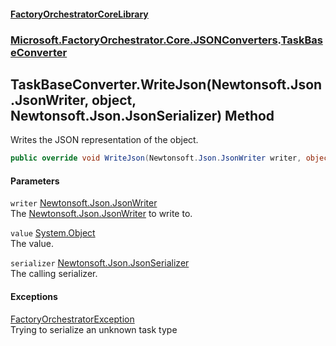 #### [FactoryOrchestratorCoreLibrary](./FactoryOrchestratorCoreLibrary.md 'FactoryOrchestratorCoreLibrary')
### [Microsoft.FactoryOrchestrator.Core.JSONConverters](./Microsoft-FactoryOrchestrator-Core-JSONConverters.md 'Microsoft.FactoryOrchestrator.Core.JSONConverters').[TaskBaseConverter](./Microsoft-FactoryOrchestrator-Core-JSONConverters-TaskBaseConverter.md 'Microsoft.FactoryOrchestrator.Core.JSONConverters.TaskBaseConverter')
## TaskBaseConverter.WriteJson(Newtonsoft.Json.JsonWriter, object, Newtonsoft.Json.JsonSerializer) Method
Writes the JSON representation of the object.  
```csharp
public override void WriteJson(Newtonsoft.Json.JsonWriter writer, object value, Newtonsoft.Json.JsonSerializer serializer);
```
#### Parameters
<a name='Microsoft-FactoryOrchestrator-Core-JSONConverters-TaskBaseConverter-WriteJson(Newtonsoft-Json-JsonWriter_object_Newtonsoft-Json-JsonSerializer)-writer'></a>
`writer` [Newtonsoft.Json.JsonWriter](https://docs.microsoft.com/en-us/dotnet/api/Newtonsoft.Json.JsonWriter 'Newtonsoft.Json.JsonWriter')  
The [Newtonsoft.Json.JsonWriter](https://docs.microsoft.com/en-us/dotnet/api/Newtonsoft.Json.JsonWriter 'Newtonsoft.Json.JsonWriter') to write to.  
  
<a name='Microsoft-FactoryOrchestrator-Core-JSONConverters-TaskBaseConverter-WriteJson(Newtonsoft-Json-JsonWriter_object_Newtonsoft-Json-JsonSerializer)-value'></a>
`value` [System.Object](https://docs.microsoft.com/en-us/dotnet/api/System.Object 'System.Object')  
The value.  
  
<a name='Microsoft-FactoryOrchestrator-Core-JSONConverters-TaskBaseConverter-WriteJson(Newtonsoft-Json-JsonWriter_object_Newtonsoft-Json-JsonSerializer)-serializer'></a>
`serializer` [Newtonsoft.Json.JsonSerializer](https://docs.microsoft.com/en-us/dotnet/api/Newtonsoft.Json.JsonSerializer 'Newtonsoft.Json.JsonSerializer')  
The calling serializer.  
  
#### Exceptions
[FactoryOrchestratorException](./Microsoft-FactoryOrchestrator-Core-FactoryOrchestratorException.md 'Microsoft.FactoryOrchestrator.Core.FactoryOrchestratorException')  
Trying to serialize an unknown task type  
